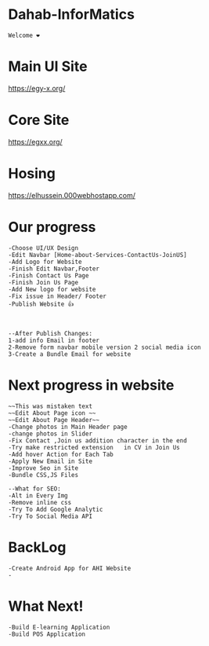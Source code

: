 # Dahab-InforMatics
    Welcome ❤️

# Main UI Site
https://egy-x.org/

# Core Site
https://egxx.org/

# Hosing 
https://elhussein.000webhostapp.com/



# Our progress
    -Choose UI/UX Design  
    -Edit Navbar [Home-about-Services-ContactUs-JoinUS]
    -Add Logo for Website
    -Finish Edit Navbar,Footer
    -Finish Contact Us Page
    -Finish Join Us Page 
    -Add New logo for website
    -Fix issue in Header/ Footer
    -Publish Website 👍



    --After Publish Changes:
    1-add info Email in footer
    2-Remove form navbar mobile version 2 social media icon
    3-Create a Bundle Email for website
     

# Next progress in website
    ~~This was mistaken text
    ~~Edit About Page icon ~~
    ~~Edit About Page Header~~
    -Change photos in Main Header page 
    -change photos in Slider
    -Fix Contact ,Join us addition character in the end
    -Try make restricted extension   in CV in Join Us 
    -Add hover Action for Each Tab
    -Apply New Email in Site
    -Improve Seo in Site
    -Bundle CSS,JS Files 

    --What for SEO:
    -Alt in Every Img
    -Remove inline css
    -Try To Add Google Analytic
    -Try To Social Media API
    




# BackLog
    -Create Android App for AHI Website
    -



# What Next!

    -Build E-learning Application
    -Build POS Application

